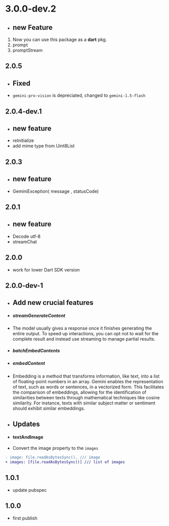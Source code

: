 # 3.0.0-dev.2
* ## new Feature
1. Now you can use this package as a **dart** pkg.
2. prompt
3. promptStream

## 2.0.5
* ## Fixed
* `gemini-pro-vision` is depreciated, changed to `gemini-1.5-flash`

## 2.0.4-dev.1
* ## new feature
* reInitialize
* add mime type from Uint8List

## 2.0.3
* ## new feature
* GeminiException( message , statusCode)

## 2.0.1
* ## new feature
* Decode utf-8
* streamChat

## 2.0.0
* work for lower Dart SDK version

## 2.0.0-dev-1

* ## Add new crucial features
* ##### streamGenerateContent
* The model usually gives a response once it finishes generating the entire output. To speed up interactions, you can opt not to wait for the complete result and instead use streaming to manage partial results.
* ##### batchEmbedContents
* ##### embedContent
* Embedding is a method that transforms information, like text, into a list of floating-point numbers in an array. Gemini enables the representation of text, such as words or sentences, in a vectorized form. This facilitates the comparison of embeddings, allowing for the identification of similarities between texts through mathematical techniques like cosine similarity. For instance, texts with similar subject matter or sentiment should exhibit similar embeddings.
* ## Updates
* #### textAndImage
* Convert the image property to the `images`
```diff
- image: file.readAsBytesSync(), /// image
+ images: [file.readAsBytesSync()] /// list of images
```

## 1.0.1

* update pubspec

## 1.0.0

* first publish
